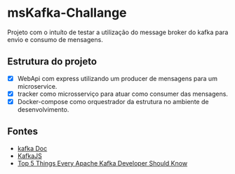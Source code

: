 # msKafka-Challange

Projeto com o intuíto de testar a utilização do message broker do kafka para envio e consumo de mensagens.

## Estrutura do projeto

- [x] WebApi com express utilizando um producer de mensagens para um microservice.
- [x] tracker como microsserviço para atuar como consumer das mensagens.
- [x] Docker-compose como orquestrador da estrutura no ambiente de desenvolvimento.

## Fontes

- [kafka Doc](https://kafka.apache.org/)
- [KafkaJS](https://kafka.js.org/)
- [Top 5 Things Every Apache Kafka Developer Should Know](https://www.confluent.io/blog/5-things-every-kafka-developer-should-know/#tip-1-message-delivery-and-durability)
